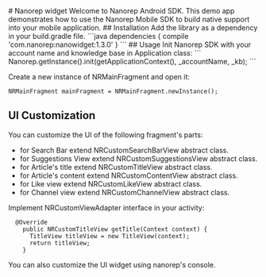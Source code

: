 <snippet>
  <content>
# Nanorep widget
Welcome to Nanorep Android SDK. This demo app demonstrates how to use the Nanorep Mobile SDK to build native support into your mobile application.
## Installation
Add the library as a dependency in your build.gradle file.
```java
dependencies {
    compile 'com.nanorep:nanowidget:1.3.0'
}
```
## Usage
Init Nanorep SDK with your account name and knowledge base in Application class:
```
Nanorep.getInstance().init(getApplicationContext(), _accountName, _kb);
```

Create a new instance of NRMainFragment and open it:
```
NRMainFragment mainFragment = NRMainFragment.newInstance();
```
## UI Customization
You can customize the UI of the following fragment's parts:

 - for Search Bar extend NRCustomSearchBarView abstract class.
 - for Suggestions View extend NRCustomSuggestionsView abstract class.
 - for Article's title extend NRCustomTitleView abstract class.
 - for Article's content extend NRCustomContentView abstract class.
 - for Like view extend NRCustomLikeView abstract class.
 - for Channel view extend NRCustomChannelView abstract class.
 
Implement NRCustomViewAdapter interface in your activity:
 
```
  @Override
    public NRCustomTitleView getTitle(Context context) {
      TitleView titleView = new TitleView(context);
      return titleView;
    }
```
You can also customize the UI widget using nanorep's console.



</content>
</snippet>
